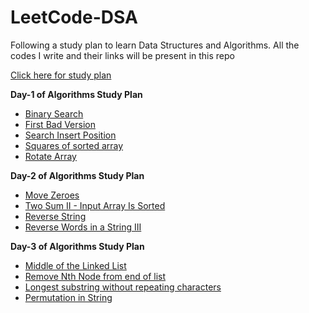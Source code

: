 # LeetCode-DSA
Following a study plan to learn Data Structures and Algorithms. All the codes I write and their links will be present in this repo

[Click here for study plan](https://leetcode.com/study-plan/algorithm/?progress=rnfohwc)

**Day-1 of Algorithms Study Plan**

- [Binary Search](https://github.com/Vikram310/66daysofDSA/blob/main/704-Binary%20Search.py)
- [First Bad Version](https://github.com/Vikram310/66daysofDSA/blob/main/278%20-%20First%20Bad%20Version.py)
- [Search Insert Position](https://github.com/Vikram310/66daysofDSA/blob/main/35%20-%20Search%20Insert.py)
- [Squares of sorted array](https://github.com/Vikram310/66daysofDSA/blob/main/977%20-%20Squares%20of%20Sorted%20array.py)
- [Rotate Array](https://github.com/Vikram310/66daysofDSA/blob/main/189%20-%20Rotate%20Array.py)

**Day-2 of Algorithms Study Plan**

- [Move Zeroes](https://github.com/Vikram310/66daysofDSA/blob/main/283%20-%20Move%20zeroes.py)
- [Two Sum II - Input Array Is Sorted](https://github.com/Vikram310/66daysofDSA/blob/main/167.%20Two%20Sum%20II%20-%20Input%20Array%20Is%20Sorted.py)
- [Reverse String](https://github.com/Vikram310/66daysofDSA/blob/main/344.%20Reverse%20String.py)
- [Reverse Words in a String III](https://github.com/Vikram310/66daysofDSA/blob/main/557.%20Reverse%20Words%20in%20a%20String%20III.py)

**Day-3 of Algorithms Study Plan**

- [Middle of the Linked List](https://github.com/Vikram310/66daysofDSA/blob/main/876.%20Middle%20of%20the%20Linked%20List.py)
- [Remove Nth Node from end of list](https://github.com/Vikram310/66daysofDSA/blob/main/19.%20Remove%20Nth%20Node%20From%20End%20of%20List.py)
- [Longest substring without repeating characters](https://github.com/Vikram310/66daysofDSA/blob/main/3.%20Longest%20Substring%20Without%20Repeating%20Characters.py)
- [Permutation in String](https://github.com/Vikram310/66daysofDSA/blob/main/567.%20Permutation%20in%20String.py)
